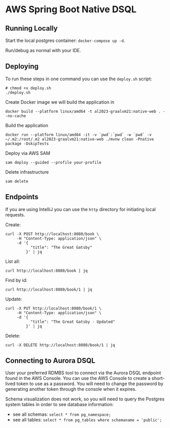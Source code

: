 # AWS Spring Boot Native DSQL

## Running Locally

Start the local postgres container: `docker-compose up -d`.

Run/debug as normal with your IDE.

## Deploying

To run these steps in one command you can use the `deploy.sh` script:

```shell
# chmod +x deploy.sh
./deploy.sh
```

Create Docker image we will build the application in

```shell
docker build --platform linux/amd64 -t al2023-graalvm21:native-web . --no-cache
```

Build the application

```shell
docker run --platform linux/amd64 -it -v `pwd`:`pwd` -w `pwd` -v ~/.m2:/root/.m2 al2023-graalvm21:native-web ./mvnw clean -Pnative package -DskipTests
```

Deploy via AWS SAM

```shell
sam deploy --guided --profile your-profile
```

Delete infrastructure

```shell
sam delete
```

## Endpoints

If you are using IntelliJ you can use the `http` directory for initiating local requests.

Create:

```shell
curl -X POST http://localhost:8080/book \
     -H "Content-Type: application/json" \
     -d '{
           "title": "The Great Gatsby"
         }' | jq
```

List all:

```shell
curl http://localhost:8080/book | jq
```

Find by id:

```shell
curl http://localhost:8080/book/1 | jq
```

Update:

```shell
curl -X PUT http://localhost:8080/book/1 \
     -H "Content-Type: application/json" \
     -d '{
           "title": "The Great Gatsby - Updated"
         }' | jq

```

Delete:

```shell
curl -X DELETE http://localhost:8080/book/1 | jq
```

## Connecting to Aurora DSQL

User your preferred RDMBS tool to connect via the Aurora DSQL endpoint found in the AWS Console. You can use the AWS
Console to create a short-lived token to use as a password. You will need to change the password by generating another
token through the console when it expires.

Schema visualization does not work, so you will need to query the Postgres system tables in order to see database
information:
- see all schemas: `select * from pg_namespace;`
- see all tables: `select * from pg_tables where schemaname = 'public';`

